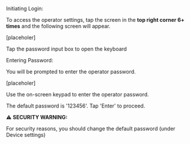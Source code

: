 Initiating Login:

To access the operator settings, tap the screen in the **top right corner 6+ times** and the following screen will appear.

\[placeholer\]

Tap the password input box to open the keyboard

Entering Password:

You will be prompted to enter the operator password.

\[placeholer\]

Use the on-screen keypad to enter the operator password. 

The default password is '123456'. Tap 'Enter' to proceed.

⚠️ **SECURITY WARNING:** 

For security reasons, you should change the default password (under Device settings)
